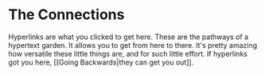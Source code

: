 # The Connections
Hyperlinks are what you clicked to get here. These are the pathways of a hypertext garden. It allows you to get from here to there. It's pretty amazing how versatile these little things are, and for such little effort.
If hyperlinks got you here, [[Going Backwards|they can get you out]].